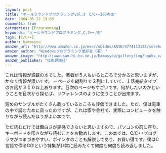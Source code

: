 ```yaml
---
layout: post
title: "オールラウンドプログラミングvol.3　C/C++300の技"
date: 2004-05-22 19:09
comments: true
categories: [Programming]
keywords: "オールラウンドプログラミング,C,C++,技"
tags: [C/C++]
author: hamasyou
amazon_url: "http://www.amazon.co.jp/exec/obidos/ASIN/4774113123/sorehabooks-22"
amazon_author: "Windowsプログラミング愛好会 (著) "
amazon_image: "http://www.sam.hi-ho.ne.jp/hamasyou/gallery/img/books_value/all_round_c300.jpg"
amazon_publisher: "技術評論社"
---
```


これは情報が満載の本でした。著者が５人もいるところで分かると思いますが、かなり情報が濃いです。
一ページを縦割りで２列にしていて、１話完結タイプのお話が３００以上あります。目次のページもすごいです。何がしたいのかということを目次から探せば、リファレンスのように使うことが出来ます。


<!-- more -->

短めのサンプルがたくさん載っているところも評価できました。ただ、僕は電車の中で読むために買ったのですが、これは家や会社で、実際にコンピュータを触りながら読んだほうがよい本です。

ただ読むだけでは面白さが実感できないと思いますので、パソコンの前に座り、キーボードを叩きながら読むことをお勧めします。この本では、C/C++プログラマがつまづきやすい、ポインタのことも解説してあり、お買い得です。僕はC言語で作るCGIという特集が非常に読みたくて何度も何度も読み返しました。




